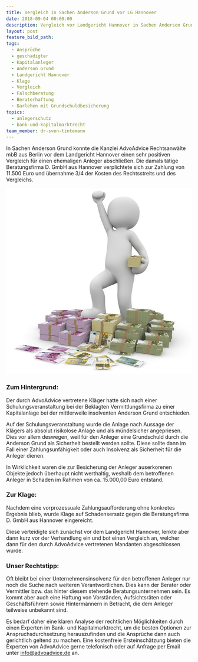 ```yaml
---
title: Vergleich in Sachen Anderson Grund vor LG Hannover
date: 2018-09-04 00:00:00
description: Vergleich vor Landgericht Hannover in Sachen Anderson Grund
layout: post
feature_bild_path:
tags:
  - Ansprüche
  - geschädigter
  - Kapitalanleger
  - Anderson Grund
  - Landgericht Hannover
  - Klage
  - Vergleich
  - Falschberatung
  - Beraterhaftung
  - Darlehen mit Grundschuldbesicherung
topics:
  - anlegerschutz
  - bank-und-kapitalmarktrecht
team_member: dr-sven-tintemann
---
```


In Sachen Anderson Grund konnte die Kanzlei AdvoAdvice Rechtsanwälte mbB aus Berlin vor dem Landgericht Hannover einen sehr positiven Vergleich für einen ehemaligen Anleger abschließen. Die damals tätige Beratungsfirma D. GmbH aus Hannover verplichtete sich zur Zahlung von 11.500 Euro und übernahme 3/4 der Kosten des Rechtsstreits und des Vergleichs.

![](/uploads/money-1015277-640.jpg)

### Zum Hintergrund:

Der durch AdvoAdvice vertretene Kläger hatte sich nach einer Schulungsveranstaltung bei der Beklagten Vermittlungsfirma zu einer Kapitalanlage bei der mittlerweile insolventen Anderson Grund entschieden.

Auf der Schulungsveranstaltung wurde die Anlage nach Aussage der Klägers als absolut risikolose Anlage und als mündelsicher angepriesen. Dies vor allem deswegen, weil für den Anleger eine Grundschuld durch die Anderson Grund als Sicherheit bestellt werden sollte. Diese sollte dann im Fall einer Zahlungsunfähigkeit oder auch Insolvenz als Sicherheit für die Anleger dienen.

In Wirklichkeit waren die zur Besicherung der Anleger auserkorenen Objekte jedoch überhaupt nicht werthaltig, weshalb dem betroffenen Anleger in Schaden im Rahmen von ca. 15.000,00 Euro entstand.

### Zur Klage:

Nachdem eine vorprozessuale Zahlungsaufforderung ohne konkretes Ergebnis blieb, wurde Klage auf Schadensersatz gegen die Beratungsfirma D. GmbH aus Hannover eingereicht.

Diese verteidigte sich zunächst vor dem Landgericht Hannover, lenkte aber dann kurz vor der Verhandlung ein und bot einen Vergleich an, welcher dann für den durch AdvoAdvice vertretenen Mandanten abgeschlossen wurde.

### Unser Rechtstipp:

Oft bleibt bei einer Unternehmensinsolvenz für den betroffenen Anleger nur noch die Suche nach weiteren Verantwortlichen. Dies kann der Berater oder Vermittler bzw. das hinter diesem stehende Beratungsunternehmen sein. Es kommt aber auch eine Haftung von Vorständen, Aufsichtsräten oder Geschäftsführern sowie Hintermännern in Betracht, die dem Anleger teilweise unbekannt sind.

Es bedarf daher eine klaren Analyse der rechtlichen Möglichkeiten durch einen Experten im Bank- und Kapitalmarktrecht, um die besten Optionen zur Anspruchsdurchsetzung herauszufinden und die Ansprüche dann auch gerichtlich geltend zu machen. Eine kostenfreie Ersteinschätzung bieten die Experten von AdvoAdvice gerne telefonisch oder auf Anfrage per Email unter info@advoadvice.de an.